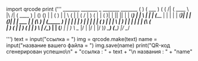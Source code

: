 import qrcode
print ('''  _______    _______    _          _______               _______ 
 (       )  (  ___  )  ( (    /|  (  ____ \  |\     /|  (  ____ )
 | () () |  | (   ) |  |  \  ( |  | (    \/  | )   ( |  | (    )|
 | || || |  | (___) |  |   \ | |  | (_____   | |   | |  | (____)|
 | |(_)| |  |  ___  |  | (\ \) |  (_____  )  | |   | |  |     __)
 | |   | |  | (   ) |  | | \   |        ) |  | |   | |  | (\ (   
 | )   ( |  | )   ( |  | )  \  |  /\____) |  | (___) |  | ) \ \__
 |/     \|  |/     \|  |/    )_)  \_______)  (_______)  |/   \__/
                                                                 

''')
text = input("ссылка = ")
img  = qrcode.make(text)
name = input("название вашего файла =  ")
img.save(name)
print("QR-код сгенерирован успешно\n" + "ссылка : " + text +  "\n названия : " + "name"
